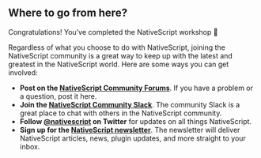 ## Where to go from here?


Congratulations! You’ve completed the NativeScript workshop 🎉

Regardless of what you choose to do with NativeScript, joining the NativeScript community is a great way to keep up with the latest and greatest in the NativeScript world. Here are some ways you can get involved:

- **Post on the [NativeScript Community Forums](https://discourse.nativescript.org)**. If you have a problem or a question, post it here.
- **Join the [NativeScript Community Slack](http://developer.telerik.com/wp-login.php?action=slack-invitation)**. The community Slack is a great place to chat with others in the NativeScript community.
- **Follow [@nativescript](https://twitter.com/nativescript) on Twitter** for updates on all things NativeScript.
- **Sign up for the [NativeScript newsletter](https://www.nativescript.org/nativescript-newsletter)**. The newsletter will deliver NativeScript articles, news, plugin updates, and more straight to your inbox.
